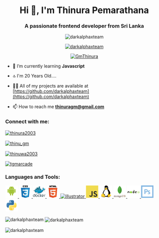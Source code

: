 <h1 align="center">Hi 👋, I'm Thinura Pemarathana </h1>

<h3 align="center">A passionate frontend developer from Sri Lanka</h3>

<p align="center"> <img src="https://komarev.com/ghpvc/?username=darkalphaxteam&label=Profile%20views&color=0e75b6&style=flat" alt="darkalphaxteam" /> </p>

<p align="center"> <a href="https://github.com/ryo-ma/github-profile-trophy"><img src="https://github-profile-trophy.vercel.app/?username=darkalphaxteam" alt="darkalphaxteam" /></a> </p>

<p align="center"> <a href="https://twitter.com/GmThinura" target="blank"><img src="https://img.shields.io/twitter/follow/GmThinura?logo=twitter&style=for-the-badge" alt="GmThinura" /></a> </p>

- 🌱 I’m currently learning **Javascript**

- 🔝 I'm 20 Years Old....

- 👨‍💻 All of my projects are available at [https://github.com/darkalphaxteam](https://github.com/darkalphaxteam)

- 📫 How to reach me **thinuragm@gmail.com**

<h3 align="left">Connect with me:</h3>

<p align="left">

<a href="https://twitter.com/GmThinura" target="blank"><img align="center" src="https://raw.githubusercontent.com/rahuldkjain/github-profile-readme-generator/master/src/images/icons/Social/twitter.svg" alt="thinura2003" height="30" width="40" /></a>

<a href="https://fb.com/thinu.gm" target="blank"><img align="center" src="https://raw.githubusercontent.com/rahuldkjain/github-profile-readme-generator/master/src/images/icons/Social/facebook.svg" alt="thinu_gm" height="30" width="40" /></a>

<a href="https://instagram.com/thinuwa2003" target="blank"><img align="center" src="https://raw.githubusercontent.com/rahuldkjain/github-profile-readme-generator/master/src/images/icons/Social/instagram.svg" alt="thinuwa2003" height="30" width="40" /></a>

<a href="https://m.youtube.com/c/TGMArcade_2022" target="blank"><img align="center" src="https://raw.githubusercontent.com/rahuldkjain/github-profile-readme-generator/master/src/images/icons/Social/youtube.svg" alt="tgmarcade" height="30" width="40" /></a>

</p>

<h3 align="left">Languages and Tools:</h3>

<p align="left"> <a href="https://developer.android.com" target="_blank" rel="noreferrer"> <img src="https://raw.githubusercontent.com/devicons/devicon/master/icons/android/android-original-wordmark.svg" alt="android" width="40" height="40"/> </a> <a href="https://www.w3schools.com/css/" target="_blank" rel="noreferrer"> <img src="https://raw.githubusercontent.com/devicons/devicon/master/icons/css3/css3-original-wordmark.svg" alt="css3" width="40" height="40"/> </a> <a href="https://www.docker.com/" target="_blank" rel="noreferrer"> <img src="https://raw.githubusercontent.com/devicons/devicon/master/icons/docker/docker-original-wordmark.svg" alt="docker" width="40" height="40"/> </a> <a href="https://www.w3.org/html/" target="_blank" rel="noreferrer"> <img src="https://raw.githubusercontent.com/devicons/devicon/master/icons/html5/html5-original-wordmark.svg" alt="html5" width="40" height="40"/> </a> <a href="https://www.adobe.com/in/products/illustrator.html" target="_blank" rel="noreferrer"> <img src="https://www.vectorlogo.zone/logos/adobe_illustrator/adobe_illustrator-icon.svg" alt="illustrator" width="40" height="40"/> </a> <a href="https://developer.mozilla.org/en-US/docs/Web/JavaScript" target="_blank" rel="noreferrer"> <img src="https://raw.githubusercontent.com/devicons/devicon/master/icons/javascript/javascript-original.svg" alt="javascript" width="40" height="40"/> </a> <a href="https://www.linux.org/" target="_blank" rel="noreferrer"> <img src="https://raw.githubusercontent.com/devicons/devicon/master/icons/linux/linux-original.svg" alt="linux" width="40" height="40"/> </a> <a href="https://www.mongodb.com/" target="_blank" rel="noreferrer"> <img src="https://raw.githubusercontent.com/devicons/devicon/master/icons/mongodb/mongodb-original-wordmark.svg" alt="mongodb" width="40" height="40"/> </a> <a href="https://nodejs.org" target="_blank" rel="noreferrer"> <img src="https://raw.githubusercontent.com/devicons/devicon/master/icons/nodejs/nodejs-original-wordmark.svg" alt="nodejs" width="40" height="40"/> </a> <a href="https://www.photoshop.com/en" target="_blank" rel="noreferrer"> <img src="https://raw.githubusercontent.com/devicons/devicon/master/icons/photoshop/photoshop-line.svg" alt="photoshop" width="40" height="40"/> </a> <a href="https://www.python.org" target="_blank" rel="noreferrer"> <img src="https://raw.githubusercontent.com/devicons/devicon/master/icons/python/python-original.svg" alt="python" width="40" height="40"/> </a> </p>

<p><img align="left" src="https://github-readme-stats.vercel.app/api/top-langs?username=darkalphaxteam&show_icons=true&locale=en&layout=compact" alt="darkalphaxteam" /></p>

<p>&nbsp;<img align="center" src="https://github-readme-stats.vercel.app/api?username=darkalphaxteam&show_icons=true&locale=en" alt="darkalphaxteam" /></p>

<p><img align="center" src="https://github-readme-streak-stats.herokuapp.com/?user=darkalphaxteam&" alt="darkalphaxteam" /></p>

